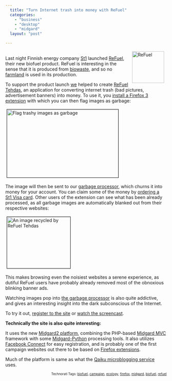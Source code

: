 ```yaml
---
  title: "Turn Internet trash into money with ReFuel"
  categories: 
    - "business"
    - "desktop"
    - "midgard"
  layout: "post"

---
```

<p>
<img src="https://d2vqpl3tx84ay5.cloudfront.net/re_fuel_logo.jpg" height="99" width="100" border="0" align="right" hspace="8" vspace="4" alt="ReFuel" title="ReFuel" />
<br />Last night Finnish energy company <a href="http://www.st1.fi/">St1</a> launched <a href="http://www.refuel.fi/">ReFuel</a>, their new biofuel product. ReFuel is interesting in the sense that it is produced from <a href="http://www.greenstar.ie/htm/02_business_customers/bio_waste.htm">biowaste</a>, and so no <a href="http://blog.syracuse.com/green/2009/03/food_vs_fuel_should_farmland_b.html">farmland</a> is used in its production.
</p><p>
To support the product launch <a href="http://nemein.com/">we</a> helped to create <a href="http://refuel.st1.fi/">ReFuel Tehdas</a>, an application for converting internet trash (bad pictures, advertisement banners) into money. To use it, you <a href="http://refuel.st1.fi/">install a Firefox 3 extension</a> with which you can then flag images as garbage:
</p><p>
<a href="https://d2vqpl3tx84ay5.cloudfront.net/refuel-flag-images-as-garbage.png" onclick="window.open('http://bergie.iki.fi/midcom-serveattachmentguid-6e979c1a1eae11de8a3767b15580aeb4aeb4/refuel-flag-images-as-garbage.png','popup','width=457,height=279,scrollbars=no,resizable=yes,toolbar=no,directories=no,location=no,menubar=no,status=yes,left=0,top=0');return false"><img src="https://d2vqpl3tx84ay5.cloudfront.net/refuel-flag-images-as-garbage-tm.jpg" height="213" width="348" border="1" hspace="4" vspace="4" alt="Flag trashy images as garbage" title="Flag trashy images as garbage" /></a>
</p><p>
The image will then be sent to our <a href="http://refuel.st1.fi/tehdas/">garbage processor</a>, which churns it into money for your account. You can claim some of the money by <a href="http://refuel.st1.fi/tilaa/">ordering a St1 Visa card</a>. Other users of the extension can see what has been already processed, as all garbage images are automatically blanked out from their respective websites:
</p><p>
<img src="https://d2vqpl3tx84ay5.cloudfront.net/refuel-blanked-image-tanssiitahtien.jpg" height="161" width="198" border="1" hspace="4" vspace="4" alt="An image recycled by ReFuel Tehdas" title="An image recycled by ReFuel Tehdas" />
</p><p>
This makes browsing even the noisiest websites a serene experience, as dutiful ReFuel users have probably already removed most of the obnoxious blinking banner ads.
</p><p>
Watching images pop into <a href="http://refuel.st1.fi/tehdas/">the garbage processor</a> is also quite addictive, and gives an interesting insight into the dark subconscious of the Internet.
</p><p>
To try it out, <a href="http://refuel.st1.fi/profiili/registration/">register to the site</a> or <a href="http://refuel.st1.fi/style/media/refuel_video.swf">watch the screencast</a>.
</p><p>
<strong>Technically the site is also quite interesting:</strong>
</p><p>
It uses the new <a href="http://www.midgard-project.org/midgard2/">Midgard2 platform</a>, combining the PHP-based <a href="http://bergie.iki.fi/blog/midcom_3_at_a_glance/">Midgard MVC</a> framework with some <a href="http://www.midgard-project.org/documentation/python_midgard/">Midgard-Python</a> processing tools. It also utilizes <a href="http://developers.facebook.com/connect.php">Facebook Connect</a> for easy registration, and is probably one of the first campaign websites out there to be based on <a href="http://en.wikipedia.org/wiki/Firefox_extension">Firefox extensions</a>.
</p><p>
Much of the platform is same as what the <a href="http://www.qaiku.com/">Qaiku microblogging service</a> uses.
</p>
<p style="text-align:right;font-size:10px;">Technorati Tags: <a href="http://www.technorati.com/tag/biofuel" rel="tag">biofuel</a>, <a href="http://www.technorati.com/tag/campaign" rel="tag">campaign</a>, <a href="http://www.technorati.com/tag/ecology" rel="tag">ecology</a>, <a href="http://www.technorati.com/tag/firefox" rel="tag">firefox</a>, <a href="http://www.technorati.com/tag/midgard" rel="tag">midgard</a>, <a href="http://www.technorati.com/tag/biofuel" rel="tag">biofuel</a>, <a href="http://www.technorati.com/tag/refuel" rel="tag">refuel</a></p>
